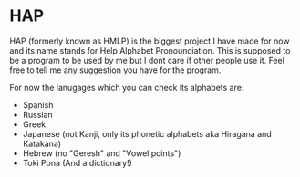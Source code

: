 # HAP

HAP (formerly known as HMLP) is the biggest project I have made for now and its name stands for Help Alphabet Pronounciation. This is supposed to be a program to be used by me but I dont care if other people use it. Feel free to tell me any suggestion you have for the program.

For now the lanugages which you can check its alphabets are:
* Spanish
* Russian
* Greek
* Japanese (not Kanji, only its phonetic alphabets aka Hiragana and Katakana)
* Hebrew (no "Geresh" and "Vowel points")
* Toki Pona (And a dictionary!)
